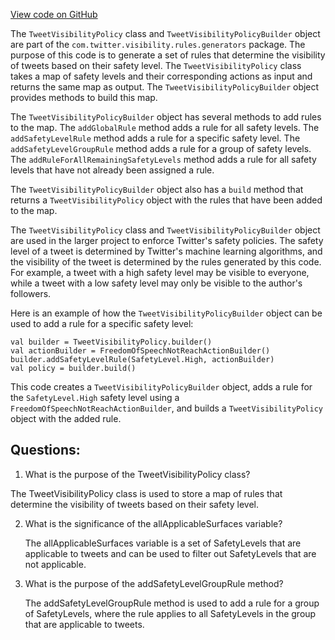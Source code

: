 [View code on GitHub](https://github.com/misbahsy/the-algorithm/visibilitylib/src/main/scala/com/twitter/visibility/rules/generators/TweetVisibilityPolicy.scala)

The `TweetVisibilityPolicy` class and `TweetVisibilityPolicyBuilder` object are part of the `com.twitter.visibility.rules.generators` package. The purpose of this code is to generate a set of rules that determine the visibility of tweets based on their safety level. The `TweetVisibilityPolicy` class takes a map of safety levels and their corresponding actions as input and returns the same map as output. The `TweetVisibilityPolicyBuilder` object provides methods to build this map.

The `TweetVisibilityPolicyBuilder` object has several methods to add rules to the map. The `addGlobalRule` method adds a rule for all safety levels. The `addSafetyLevelRule` method adds a rule for a specific safety level. The `addSafetyLevelGroupRule` method adds a rule for a group of safety levels. The `addRuleForAllRemainingSafetyLevels` method adds a rule for all safety levels that have not already been assigned a rule.

The `TweetVisibilityPolicyBuilder` object also has a `build` method that returns a `TweetVisibilityPolicy` object with the rules that have been added to the map.

The `TweetVisibilityPolicy` class and `TweetVisibilityPolicyBuilder` object are used in the larger project to enforce Twitter's safety policies. The safety level of a tweet is determined by Twitter's machine learning algorithms, and the visibility of the tweet is determined by the rules generated by this code. For example, a tweet with a high safety level may be visible to everyone, while a tweet with a low safety level may only be visible to the author's followers.

Here is an example of how the `TweetVisibilityPolicyBuilder` object can be used to add a rule for a specific safety level:

```
val builder = TweetVisibilityPolicy.builder()
val actionBuilder = FreedomOfSpeechNotReachActionBuilder()
builder.addSafetyLevelRule(SafetyLevel.High, actionBuilder)
val policy = builder.build()
```

This code creates a `TweetVisibilityPolicyBuilder` object, adds a rule for the `SafetyLevel.High` safety level using a `FreedomOfSpeechNotReachActionBuilder`, and builds a `TweetVisibilityPolicy` object with the added rule.
## Questions: 
 1. What is the purpose of the TweetVisibilityPolicy class?
   
   The TweetVisibilityPolicy class is used to store a map of rules that determine the visibility of tweets based on their safety level.

2. What is the significance of the allApplicableSurfaces variable?
   
   The allApplicableSurfaces variable is a set of SafetyLevels that are applicable to tweets and can be used to filter out SafetyLevels that are not applicable.

3. What is the purpose of the addSafetyLevelGroupRule method?
   
   The addSafetyLevelGroupRule method is used to add a rule for a group of SafetyLevels, where the rule applies to all SafetyLevels in the group that are applicable to tweets.